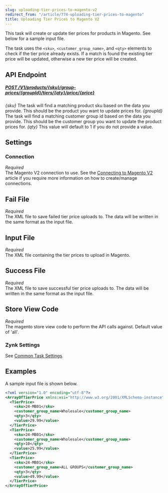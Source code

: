 ```yaml
---
slug: uploading-tier-prices-to-magento-v2
redirect_from: "/article/774-uploading-tier-prices-to-magento"
title: Uploading Tier Prices to Magento V2
---
```

 This task will create or update tier prices for products in Magento. See below for a sample input file.

The task uses the `<sku>`, `<customer_group_name>`, and `<qty>` elements to check if the tier price already exists. If a match is found the existing tier price will be updated, otherwise a new tier price will be created.

## API Endpoint
##### [POST /V1/products/{sku}/group-prices/{groupId}/tiers/{qty}/price/{price}](https://devdocs.magento.com/redoc/2.3/admin-rest-api.html#operation/catalogProductTierPriceManagementV1AddPost)
_{sku}_ The task will find a matching product sku based on the data you provide. This should be the product you want to update prices for.
_{groupId}_ The task will find a matching customer group id based on the data you provide. This should be the customer group you want to update the product prices for.
_{qty}_ This value will default to 1 if you do not provide a value.

## Settings
### Connection
_Required_  
The Magento V2 connection to use. See the [Connecting to Magento V2](connecting-to-magento-v2) article if you require more information on how to create/manage connections.

## Fail File
_Required_  
The XML file to save failed tier price uploads to. The data will be written in the same format as the input file.

## Input File
_Required_  
The XML file containing the tier prices to upload in Magento.

## Success File
_Required_  
The XML file to save successful tier price uploads to. The data will be written in the same format as the input file.

## Store View Code
_Required_  
The magento store view code to perform the API calls against. Default value of 'all'.

### Zynk Settings
See [Common Task Settings](common-task-settings).

## Examples
A sample input file is shown below.
```xml
<?xml version="1.0" encoding="utf-8"?>
<ArrayOfTierPrice xmlns:xsi="http://www.w3.org/2001/XMLSchema-instance" xmlns:xsd="http://www.w3.org/2001/XMLSchema">
  <TierPrice>
    <sku>24-MB01</sku>
    <customer_group_name>Wholesale</customer_group_name>
    <qty>3</qty>
    <value>29.99</value>
  </TierPrice>
  <TierPrice>
    <sku>24-MB01</sku>
    <customer_group_name>Wholesale</customer_group_name>
    <qty>10</qty>
    <value>25.99</value>
  </TierPrice>
  <TierPrice>
    <sku>24-MB01</sku>
    <customer_group_name>ALL GROUPS</customer_group_name>
    <qty>3</qty>
    <value>49.99</value>
  </TierPrice>
</ArrayOfTierPrice>
```
